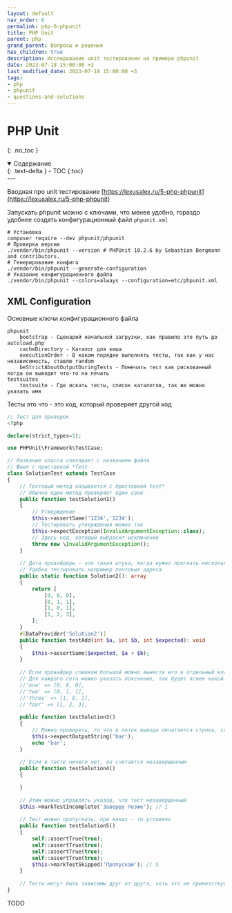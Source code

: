 ```yaml
---
layout: default
nav_order: 6
permalink: php-6-phpunit
title: PHP Unit
parent: php
grand_parent: Вопросы и решения
has_children: true
description: Исследование unit тестирования на примере phpunit
date: 2023-07-18 15:00:00 +3
last_modified_date: 2023-07-18 15:00:00 +3
tags:
- php
- phpunit
- questions-and-solutions
---
```


# PHP Unit
{: .no_toc }

<details open markdown="block">
  <summary>
    Содержание
  </summary>
  {: .text-delta }
- TOC
{:toc}
</details>
---

Вводная про unit тестирование [https://lexusalex.ru/5-php-phpunit](https://lexusalex.ru/5-php-phpunit)

Запускать phpunit можно с ключами, что менее удобно, гораздо удобнее создать конфигурационный файл `phpunit.xml` 

```shell
# Установка
composer require --dev phpunit/phpunit
# Проверка версии
./vendor/bin/phpunit --version # PHPUnit 10.2.6 by Sebastian Bergmann and contributors.
# Генерирование конфига
./vendor/bin/phpunit --generate-configuration
# Указание конфигурационного файла
./vendor/bin/phpunit --colors=always --configuration=etc/phpunit.xml
```

## XML Configuration

Основные ключи конфигурационного файла

````text
phpunit
    bootstrap - Сценарий начальной загрузки, как правило это путь до autoload.php
    cacheDirectory - Каталог для кеша
    executionOrder - В каком порядке выполнять тесты, так как у нас независимость, ставлю random
    beStrictAboutOutputDuringTests - Помечать тест как рискованный когда он выводит что-то на печать
testsuites
    testsuite - Где искать тесты, список каталогов, так же можно указать имя    
````

Тесты это что - это код, который проверяет другой код

````php
// Тест для проверок
<?php

declare(strict_types=1);

use PHPUnit\Framework\TestCase;

// Название класса совпадает с названием файла
// Фаил с приставкой *Test
class SolutionTest extends TestCase
{
    // Tестовый метод называется с приставкой test*
    // Обычно один метод проверяет один case
    public function testSolution1()
    {
        // Утверждение
        $this->assertSame('1234','1234');
        // Тестировать утверждения можно так
        $this->expectException(InvalidArgumentException::class);
        // Здесь код, который выбросит исключение
        throw new \InvalidArgumentException();
    }
    
    // Дата провайдеры - это такая штука, когда нужно прогнать несколько значений через один assert
    // Удобно тестировать например почтовые адреса 
    public static function Solution2(): array
    {
        return [
            [0, 0, 0],
            [0, 1, 1],
            [1, 0, 1],
            [1, 2, 3],
        ];
    }
    #[DataProvider('Solution2')]
    public function testAdd(int $a, int $b, int $expected): void
    {
        $this->assertSame($expected, $a + $b);
    }
    
    // Если провайдер слишком большой можно вынести его в отдельный класс
    // Для каждого сета можно указать пояснение, так будет яснее какой тест не пройдет
    //'one' => [0, 0, 0],
    //'two' => [0, 1, 1],
    //'three' => [1, 0, 1],
    //'four' => [1, 2, 3],
    
    public function testSolution3()
    {
        // Можно проверить, то что в поток вывода печатается строка, следующим образом
        $this->expectOutputString('bar');
        echo 'bar';
    }
    
    // Если в тесте ничего нет, он считается незавершенным
    public function testSolution4()
    {

    }
    
    // Этим можно управлять указав, что тест незавершенный
    $this->markTestIncomplete('Завершу позже'); // I
    
    // Тест можно пропускать, при каких - то условиях
    public function testSolution5()
    {
        self::assertTrue(true);
        self::assertTrue(true);
        self::assertTrue(true);
        self::assertTrue(true);
        $this->markTestSkipped('Пропускаю'); // S
    }
    
    // Тесты могут быть зависимы друг от друга, хоть это не приветствуется
}
````

TODO